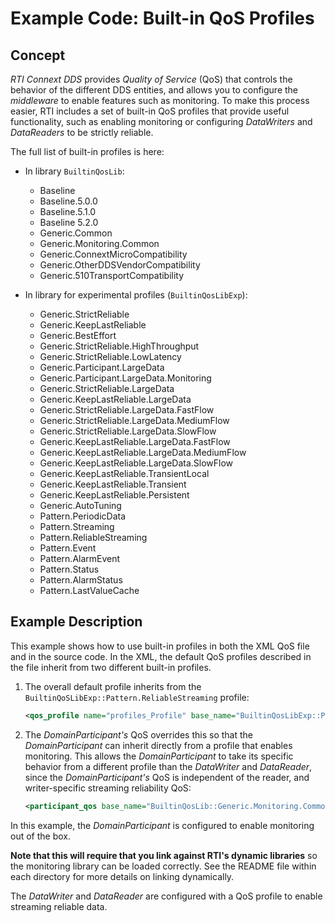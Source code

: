 # Example Code: Built-in QoS Profiles

## Concept

*RTI Connext DDS* provides *Quality of Service* (QoS) that controls the behavior
of the different DDS entities, and allows you to configure the *middleware* to
enable features such as monitoring. To make this process easier, RTI includes a
set of built-in QoS profiles that provide useful functionality, such as
enabling monitoring or configuring *DataWriters* and *DataReaders* to be
strictly reliable.

The full list of built-in profiles is here:

-   In library `BuiltinQosLib`:

    - Baseline
    - Baseline.5.0.0
    - Baseline.5.1.0
    - Baseline 5.2.0
    - Generic.Common
    - Generic.Monitoring.Common
    - Generic.ConnextMicroCompatibility
    - Generic.OtherDDSVendorCompatibility
    - Generic.510TransportCompatibility

-   In library for experimental profiles (`BuiltinQosLibExp`):

    - Generic.StrictReliable
    - Generic.KeepLastReliable
    - Generic.BestEffort
    - Generic.StrictReliable.HighThroughput
    - Generic.StrictReliable.LowLatency
    - Generic.Participant.LargeData
    - Generic.Participant.LargeData.Monitoring
    - Generic.StrictReliable.LargeData
    - Generic.KeepLastReliable.LargeData
    - Generic.StrictReliable.LargeData.FastFlow
    - Generic.StrictReliable.LargeData.MediumFlow
    - Generic.StrictReliable.LargeData.SlowFlow
    - Generic.KeepLastReliable.LargeData.FastFlow
    - Generic.KeepLastReliable.LargeData.MediumFlow
    - Generic.KeepLastReliable.LargeData.SlowFlow
    - Generic.KeepLastReliable.TransientLocal
    - Generic.KeepLastReliable.Transient
    - Generic.KeepLastReliable.Persistent
    - Generic.AutoTuning
    - Pattern.PeriodicData
    - Pattern.Streaming
    - Pattern.ReliableStreaming
    - Pattern.Event
    - Pattern.AlarmEvent
    - Pattern.Status
    - Pattern.AlarmStatus
    - Pattern.LastValueCache

## Example Description

This example shows how to use built-in profiles in both the XML QoS file and in
the source code. In the XML, the default QoS profiles described in the file
inherit from two different built-in profiles.

1.  The overall default profile inherits from the
    `BuiltinQoSLibExp::Pattern.ReliableStreaming` profile:

    ```xml
    <qos_profile name="profiles_Profile" base_name="BuiltinQosLibExp::Pattern.ReliableStreaming" is_default_qos="true">
    ```

2.  The *DomainParticipant's* QoS overrides this so that the *DomainParticipant*
    can inherit directly from a profile that enables monitoring. This allows the
    *DomainParticipant* to take its specific behavior from a different profile
    than the *DataWriter* and *DataReader*, since the *DomainParticipant's* QoS
    is independent of the reader, and writer-specific streaming reliability QoS:

    ```xml
    <participant_qos base_name="BuiltinQosLib::Generic.Monitoring.Common">
    ```

In this example, the *DomainParticipant* is configured to enable monitoring out
of the box.

**Note that this will require that you link against RTI's dynamic libraries** so
the monitoring library can be loaded correctly. See the README file within each
directory for more details on linking dynamically.

The *DataWriter* and *DataReader* are configured with a QoS profile to enable
streaming reliable data.
